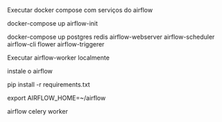 
Executar docker compose com serviços do airflow

docker-compose up airflow-init

docker-compose up postgres redis airflow-webserver airflow-scheduler airflow-cli flower airflow-triggerer

Executar airflow-worker localmente

instale o airflow 

pip install -r requirements.txt

export AIRFLOW_HOME=~/airflow

airflow celery worker
